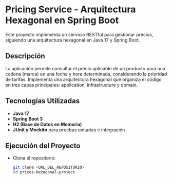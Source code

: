 # Pricing Service - Arquitectura Hexagonal en Spring Boot

Este proyecto implementa un servicio RESTful para gestionar precios, siguiendo una arquitectura hexagonal en Java 17 y Spring Boot.

## Descripción

La aplicación permite consultar el precio aplicable de un producto para una cadena (marca) en una fecha y hora determinada, considerando la prioridad de tarifas. Implementa una arquitectura hexagonal que organiza el código en tres capas principales: application, infrastructure y domain.

## Tecnologías Utilizadas

- **Java 17**
- **Spring Boot 3**
- **H2 (Base de Datos en Memoria)**
- **JUnit y Mockito** para pruebas unitarias e integración

## Ejecución del Proyecto

- Clona el repositorio:

   ```bash
   git clone <URL_DEL_REPOSITORIO>
   cd prices-hexagonal-project
